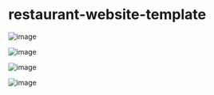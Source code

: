 # restaurant-website-template

![image](https://user-images.githubusercontent.com/70018021/128599777-aaf51598-16ca-4014-8d2a-f991d5feba63.png)



![image](https://user-images.githubusercontent.com/70018021/128599852-96e5b137-7201-466e-b5ec-d51d8cd1abbd.png)



![image](https://user-images.githubusercontent.com/70018021/128599793-ddd60a6a-67ab-4500-a83a-10e16567d705.png)



![image](https://user-images.githubusercontent.com/70018021/128599798-2ce6e26e-51ce-4f07-acac-eb156a669d33.png)

